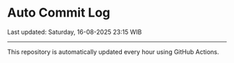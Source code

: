# Auto Commit Log

Last updated: Saturday, 16-08-2025 23:15 WIB

---

This repository is automatically updated every hour using GitHub Actions.
